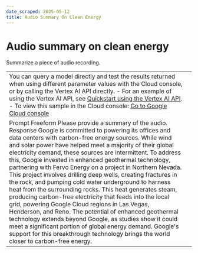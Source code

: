 ```yaml
---
date_scraped: 2025-05-12
title: Audio Summary On Clean Energy
---
```


# Audio summary on clean energy 

Summarize a piece of audio recording.

| | |
| --- | --- |
| You can query a model directly and test the results returned when using different parameter values with the Cloud console, or by calling the Vertex AI API directly. - For an example of using the Vertex AI API, see [Quickstart using the Vertex AI API](../../start/quickstarts/api-quickstart.md). - To view this sample in the Cloud console: [Go to Google Cloud console](https://console.cloud.google.com/vertex-ai/generative/language/prompt-examples/Audio%20summary%20on%20clean%20energy) | |
| Prompt Freeform Please provide a summary of the audio. Response Google is committed to powering its offices and data centers with carbon-free energy sources. While wind and solar power have helped meet a majority of their global electricity demand, these sources are intermittent. To address this, Google invested in enhanced geothermal technology, partnering with Fervo Energy on a project in Northern Nevada. This project involves drilling deep wells, creating fractures in the rock, and pumping cold water underground to harness heat from the surrounding rocks. This heat generates steam, producing carbon-free electricity that feeds into the local grid, powering Google Cloud regions in Las Vegas, Henderson, and Reno. The potential of enhanced geothermal technology extends beyond Google, as studies show it could meet a significant portion of global energy demand. Google's support for this breakthrough technology brings the world closer to carbon-free energy. | | | | | --- | --- | | **Model:** | gemini-1.5-flash-002 | | **Temperature:** | 0.2 | | **Max output tokens:** | 8192 | | **TopK:** | 40.0 | | **TopP:** | 0.95 | |